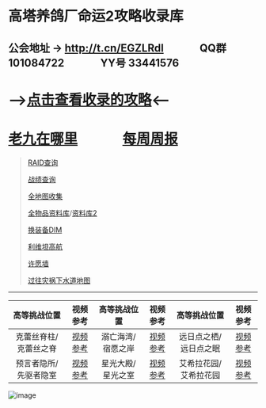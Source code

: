 # 高塔养鸽厂命运2攻略收录库
## 公会地址 → http://t.cn/EGZLRdl &emsp;&emsp;&emsp; QQ群101084722 &emsp;&emsp;&emsp; YY号 33441576
# -->[点击查看收录的攻略](https://github.com/sd362318/Destiny2/issues)<--

# [老九在哪里](https://ftw.in/game/destiny-2/find-xur)&emsp;&emsp;&emsp; [每周周报](https://github.com/sd362318/Destiny2/projects/2)

> [RAID查询](https://raid.report/)
> 
> [战绩查询](http://t.cn/Rga889G)
> 
> [全地图收集](http://t.cn/EGwjL2z)
> 
> [全物品资料库](http://t.cn/EGwjiPw)/[资料库2](https://light.gg/)
> 
> [换装备DIM](http://t.cn/EGwjlVJ)
> 
> [利维坦高航](http://t.cn/EGZLMxd)
> 
> [许愿墙](http://t.cn/EGM6XUS)
>
>[过往灾祸下水道地图](https://raw.githubusercontent.com/sd362318/Destiny2/master/image/scourge_sewers.png)

---
| 高等挑战位置 | 视频参考 | 高等挑战位置 | 视频参考 | 高等挑战位置 | 视频参考 |
|:---:|:---:|:---:|:---:|:---:|:---:|
|克蕾丝脊柱/克蕾丝之脊| [视频参考](https://www.bilibili.com/video/av38260435)|溺亡海湾/宿愿之岸|[视频参考](https://www.bilibili.com/video/av39145515/)|远日点之栖/远日点之眠|[视频参考](https://www.bilibili.com/video/av37216426)
|预言者隐所/先驱者隐室| [视频参考](https://www.bilibili.com/video/av38830200)|星光大殿/星光之室|[视频参考](https://www.bilibili.com/video/av36445848)|艾希拉花园/艾希拉花园|[视频参考](https://www.bilibili.com/video/av37603680)


![image](https://img.nga.178.com/attachments/mon_201901/26/fnQ5-bv5yZ18T3cSzy-11y.jpg)
